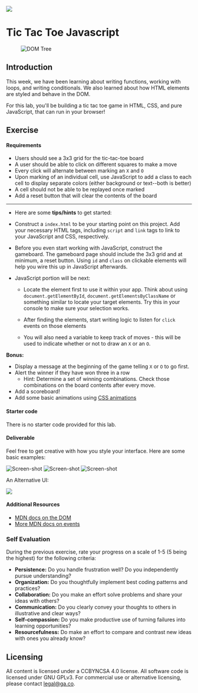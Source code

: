 <!--
Market: SF
-->

![](https://ga-dash.s3.amazonaws.com/production/assets/logo-9f88ae6c9c3871690e33280fcf557f33.png)


# Tic Tac Toe Javascript
<figure>
  <img src="http://i.giphy.com/J0KMRPYbwWru0.gif" alt="DOM Tree">
</figure>

## Introduction

This week, we have been learning about writing functions, working with
loops, and writing conditionals. We also learned about how HTML elements are styled and behave in the DOM.

For this lab, you'll be building a tic tac toe game in HTML, CSS, and pure JavaScript, that can run in your browser!

## Exercise

#### Requirements

- Users should see a 3x3 grid for the tic-tac-toe board
- A user should be able to click on different squares to make a move
- Every click will alternate between marking an `X` and `O`
- Upon marking of an individual cell, use JavaScript to add a class to
  each cell to display separate colors (either background or text--both is better)
- A cell should not be able to be replayed once marked
- Add a reset button that will clear the contents of the board

---

- Here are some __tips/hints__ to get started:

 - Construct a `index.html` to be your starting point on this
 project. Add your necessary HTML tags, including `script` and
 `link` tags to link to your JavaScript and CSS, respectively.

 - Before you even start working with JavaScript, construct the
 gameboard. The gameboard page should include the 3x3 grid and at
 minimum, a reset button. Using `id` and `class` on clickable
 elements will help you wire this up in JavaScript afterwards.

 - JavaScript portion will be next:

   * Locate the element first to use it within your app. Think about
      using `document.getElementById`, `document.getElementsByClassName` or something similar to locate your target elements. Try this in your console to make sure your selection works.

   * After finding the elements, start writing logic to listen for
      `click` events on those elements

   * You will also need a variable to keep track of moves - this
      will be used to indicate whether or not to draw an `X` or an `O`.

**Bonus:**
- Display a message at the beginning of the game telling `X` or `O` to go first.
- Alert the winner if they have won three in a row
    * Hint: Determine a set of winning combinations. Check those
      combinations on the board contents after every move.
- Add a scoreboard!
- Add some basic animations using [CSS animations](https://developer.mozilla.org/en-US/docs/Web/CSS/animation)


#### Starter code

There is no starter code provided for this lab.

#### Deliverable

Feel free to get creative with how you style your interface. Here are some basic examples:

![Screen-shot](https://i.imgur.com/kz2L9f9.png)
![Screen-shot](https://i.imgur.com/d8lFshD.png)
![Screen-shot](https://i.imgur.com/Jw6hhcA.png)

An Alternative UI:

![](http://i.giphy.com/maSr1dPOf7Qac.gif)

#### Additional Resources

- [MDN docs on the DOM](https://developer.mozilla.org/en-US/docs/Web/API/Document_Object_Model)
- [More MDN docs on events](https://developer.mozilla.org/en-US/docs/Web/Events)

### Self Evaluation

During the previous exercise, rate your progress on a scale of 1-5 (5 being the highest) for the following criteria:

- **Persistence:** Do you handle frustration well? Do you independently pursue understanding?
- **Organization:** Do you thoughtfully implement best coding patterns and practices?
- **Collaboration:** Do you make an effort solve problems and share your ideas with others?
- **Communication:** Do you clearly convey your thoughts to others in illustrative and clear ways?
- **Self-compassion:** Do you make productive use of turning failures into learning opportunities?
- **Resourcefulness:** Do make an effort to compare and contrast new ideas with ones you already know? 

## Licensing
All content is licensed under a CC­BY­NC­SA 4.0 license.
All software code is licensed under GNU GPLv3. For commercial use or alternative licensing, please contact legal@ga.co.
